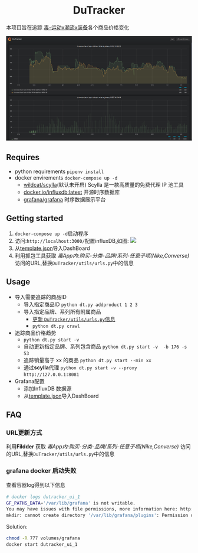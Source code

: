 <h1 align="center">DuTracker</h1>

本项目旨在追踪 [毒-运动x潮流x装备](http://m.poizon.com/website/pc)各个商品价格变化

![dashboard](./.images/dashboard.png)

## Requires

- python requirements `pipenv install`
- docker envirements `docker-compose up -d`
    - [wildcat/scylla](https://github.com/imWildCat/scylla)(默认未开启) Scylla 是一款高质量的免费代理 IP 池工具
    - [docker.io/influxdb:latest](https://docs.docker.com/samples/library/influxdb/) 开源时序数据库
    - [grafana/grafana](https://github.com/grafana/grafana) 时序数据展示平台

## Getting started
1. `docker-compose up -d`启动程序
2. 访问:`http://localhost:3000/`配置influxDB,如图:
![](http://easy-file.never615.com/upic/068VIJ.png)
3. 从[template.json](./template.json)导入DashBoard
4. 利用抓包工具获取 *毒App内:购买-分类-品牌/系列-任意子项(Nike,Converse)* 访问的URL,替换`DuTracker/utils/urls.py`中的信息

## Usage

- 导入需要追踪的商品ID
    - 导入指定商品ID  `python dt.py addproduct 1 2 3`
    - 导入指定品牌、系列所有附属商品
        - [更新 `DuTracker/utils/urls.py`信息](#url更新方式)
        - `python dt.py crawl`
- 追踪商品价格趋势
    - `python dt.py start -v`
    - 自动更新指定品牌、系列包含商品 `python dt.py start -v  -b 176 -s 53`
    - 追踪销量高于 xx 的商品 `python dt.py start --min xx`
    - 通过**scylla**代理 `python dt.py start -v --proxy http://127.0.0.1:8081`
- Grafana配置
    - 添加InfluxDB 数据源
    - 从[template.json](./template.json)导入DashBoard

## FAQ

### URL更新方式

利用**Fildder** 获取 *毒App内:购买-分类-品牌/系列-任意子项(Nike,Converse)* 访问的URL,替换`DuTracker/utils/urls.py`中的信息

### grafana docker 启动失败

查看容器log得到以下信息

```bash
# docker logs dutracker_ui_1
GF_PATHS_DATA='/var/lib/grafana' is not writable.
You may have issues with file permissions, more information here: http://docs.grafana.org/installation/docker/#migration-from-a-previous-version-of-the-docker-container-to-5-1-or-later
mkdir: cannot create directory '/var/lib/grafana/plugins': Permission denied
```

Solution:

```bash
chmod -R 777 volumes/grafana
docker start dutracker_ui_1
```
